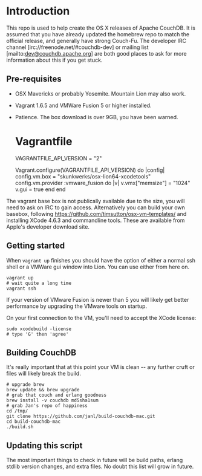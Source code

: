 # Introduction

This repo is used to help create the OS X releases of Apache CouchDB. It is
assumed that you have already updated the homebrew repo to match the official
release, and generally have strong Couch-Fu. The developer IRC channel
[irc://freenode.net/#couchdb-dev] or mailing list [mailto:dev@couchdb.apache.org]
are both good places to ask for more information about this if you get stuck.

## Pre-requisites

- OSX Mavericks or probably Yosemite. Mountain Lion may also work.
- Vagrant 1.6.5 and VMWare Fusion 5 or higher installed.
- Patience. The box download is over 9GB, you have been warned.

    # Vagrantfile
    VAGRANTFILE_API_VERSION = "2"
    
    Vagrant.configure(VAGRANTFILE_API_VERSION) do |config|
      config.vm.box = "skunkwerks/osx-lion64-xcodetools"
      config.vm.provider :vmware_fusion do |v|
        v.vmx["memsize"] = "1024"
        v.gui  = true
      end
    end

The vagrant base box is not publically available due to the size, you will
need to ask on IRC to gain access. Alternatively you can build your own
basebox, following https://github.com/timsutton/osx-vm-templates/ and
installing XCode 4.6.3 and commandline tools. These are available from
Apple's developer download site.

## Getting started

When `vagrant up` finishes you should have the option of either a normal ssh
shell or a VMWare gui window into Lion. You can use either from here on.

    vagrant up
    # wait quite a long time
    vagrant ssh

If your version of VMware Fusion is newer than 5 you will likely get better
performance by upgrading the VMware tools on startup.

On your first connection to the VM, you'll need to accept the XCode license:

    sudo xcodebuild -license
    # type 'G' then 'agree'

## Building CouchDB

It's really important that at this point your VM is clean -- any further
cruft or files will likely break the build.

    # upgrade brew
    brew update && brew upgrade
    # grab that couch and erlang goodness
    brew install -v couchdb md5sha1sum
    # grab Jan's repo of happiness
    cd /tmp/
    git clone https://github.com/janl/build-couchdb-mac.git
    cd build-couchdb-mac
    ./build.sh

## Updating this script

The most important things to check in future will be build paths, erlang
stdlib version changes, and extra files. No doubt this list will grow in
future.
